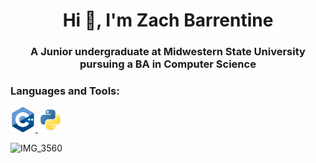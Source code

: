 <h1 align="center">Hi 👋, I'm Zach Barrentine</h1>
<h3 align="center">A Junior undergraduate at Midwestern State University pursuing a BA in Computer Science</h3>

<h3 align="left">Languages and Tools:</h3>
<p align="left"> <a href="https://www.w3schools.com/cpp/" target="_blank" rel="noreferrer"> <img src="https://raw.githubusercontent.com/devicons/devicon/master/icons/cplusplus/cplusplus-original.svg" alt="cplusplus" width="40" height="40"/> <img src="https://raw.githubusercontent.com/devicons/devicon/master/icons/python/python-original.svg" alt="python" width="40" height="40"/></a> </p>

![IMG_3560](https://github.com/user-attachments/assets/a3680bee-34a2-444c-941e-cfd88654e1c8)
